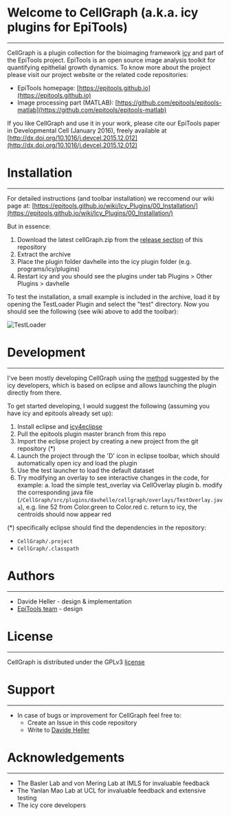 # Welcome to CellGraph (a.k.a. icy plugins for EpiTools)
---

CellGraph is a plugin collection for the bioimaging framework [icy](http://icy.bioimageanalysis.org) and part of the EpiTools project. EpiTools is an open source image analysis toolkit for quantifying epithelial growth dynamics. To know more about the project please visit our project website or the related code repositories:

* EpiTools homepage: [https://epitools.github.io](https://epitools.github.io)
* Image processing part (MATLAB): [https://github.com/epitools/epitools-matlab](https://github.com/epitools/epitools-matlab)

If you like CellGraph and use it in your work, please cite our EpiTools paper in Developmental Cell (January 2016), freely available at [http://dx.doi.org/10.1016/j.devcel.2015.12.012](http://dx.doi.org/10.1016/j.devcel.2015.12.012)


# Installation
---

For detailed instructions (and toolbar installation) we reccomend our wiki page at:
[https://epitools.github.io/wiki/Icy_Plugins/00_Installation/](https://epitools.github.io/wiki/Icy_Plugins/00_Installation/)

But in essence:

1. Download the latest cellGraph.zip from the [release section](https://github.com/epitools/epitools-icy/releases) of this repository
2. Extract the archive
3. Place the plugin folder davhelle into the icy plugin folder (e.g. programs/icy/plugins)
4. Restart icy and you should see the plugins under tab Plugins > Other Plugins > davhelle

To test the installation, a small example is included in the archive, load it by opening the TestLoader Plugin and select the "test" directory. Now you should see the following (see wiki above to add the toolbar):

![TestLoader](https://epitools.github.io/wiki/Images/icy/test_plugin.png)

# Development
---

I've been mostly developing CellGraph using the [method](http://icy.bioimageanalysis.org/index.php?display=startDevWithIcy) suggested by the icy developers, which is based on eclipse and allows launching the plugin directly from there.

To get started developing, I would suggest the following (assuming you have icy and epitools already set up):

1. Install eclipse and [icy4eclipse](http://icy.bioimageanalysis.org/index.php?display=startDevWithIcy)
2. Pull the epitools plugin master branch from this repo
3. Import the eclipse project by creating a new project from the git repository (*)
4. Launch the project through the 'D' icon in eclipse toolbar, which should automatically open icy and load the plugin
5. Use the test launcher to load the default dataset
6. Try modifying an overlay to see interactive changes in the code, for example:
	a. load the simple test_overlay via CellOverlay plugin
	b. modify the corresponding java file (`/CellGraph/src/plugins/davhelle/cellgraph/overlays/TestOverlay.java`), 
		e.g. line 52 from Color.green to Color.red
	c. return to icy, the centroids should now appear red
	
	
(*) specifically eclipse should find the dependencies in the repository:

* `CellGraph/.project`
* `CellGraph/.classpath`


# Authors
---

* Davide Heller - design & implementation
* [EpiTools team](CellGraph/License.txt) - design


# License
---
CellGraph is distributed under the GPLv3 [license](CellGraph/License.txt)


# Support
---

* In case of bugs or improvement for CellGraph feel free to:
	* Create an Issue in this code repository
	* Write to [Davide Heller](mailto:davide.heller@imls.uzh.ch?Subject=EpiTools)

# Acknowledgements
---

* The Basler Lab and von Mering Lab at IMLS for invaluable feedback
* The Yanlan Mao Lab at UCL for invaluable feedback and extensive testing 
* The icy core developers
